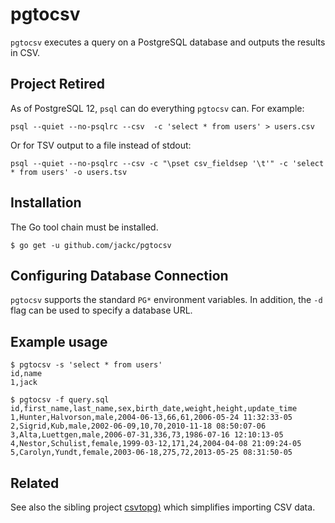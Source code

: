 # pgtocsv

`pgtocsv` executes a query on a PostgreSQL database and outputs the results in CSV.

## Project Retired

As of PostgreSQL 12, `psql` can do everything `pgtocsv` can. For example:

```
psql --quiet --no-psqlrc --csv  -c 'select * from users' > users.csv
```

Or for TSV output to a file instead of stdout:

```
psql --quiet --no-psqlrc --csv -c "\pset csv_fieldsep '\t'" -c 'select * from users' -o users.tsv
```

## Installation

The Go tool chain must be installed.

```
$ go get -u github.com/jackc/pgtocsv
```

## Configuring Database Connection

`pgtocsv` supports the standard `PG*` environment variables. In addition, the `-d` flag can be used to specify a database URL.

## Example usage

```
$ pgtocsv -s 'select * from users'
id,name
1,jack
```

```
$ pgtocsv -f query.sql
id,first_name,last_name,sex,birth_date,weight,height,update_time
1,Hunter,Halvorson,male,2004-06-13,66,61,2006-05-24 11:32:33-05
2,Sigrid,Kub,male,2002-06-09,10,70,2010-11-18 08:50:07-06
3,Alta,Luettgen,male,2006-07-31,336,73,1986-07-16 12:10:13-05
4,Nestor,Schulist,female,1999-03-12,171,24,2004-04-08 21:09:24-05
5,Carolyn,Yundt,female,2003-06-18,275,72,2013-05-25 08:31:50-05
```

## Related

See also the sibling project [csvtopg)](https://github.com/jackc/csvtopg) which simplifies importing CSV data.
